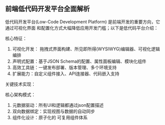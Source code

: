 ## 前端低代码开发平台全面解析

低代码开发平台(Low-Code Development Platform) 是前端开发的重要方向，它通过可视化界面 和配置化方式大幅降低应用开发门槛；以下是低代码平台介绍：

核心特征：
1. 可视化开发： 拖拽式界面构建、所见即所得(WYSIWYG)编辑器、可视化逻辑编排
2. 声明式配置：基于JSON Schema的配置、属性面板编辑、模块化组件
3. 高效工具链：一键发布部署、版本管理、多个环境支持
4. 扩展能力：自定义组件接入、API连接器、代码嵌入支持

关键技术实现：

核心架构模式：
1. 元数据驱动：所有UI和逻辑都通过json配置描述
2. 双向数据绑定：实现视图与数据的自动同步
3. 组件化设计：原子化的 可复用组件体系
